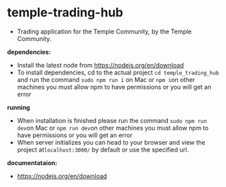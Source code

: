 # temple-trading-hub

- Trading application for the Temple Community, by the Temple Community.

**dependencies:**

- Install the latest node from https://nodejs.org/en/download
- To install dependencies, cd to the actual project `cd temple_trading_hub` and run the command `sudo npm run i` on Mac or `npm i`on other machines you must allow npm to have permissions or you will get an error

**running**

- When installation is finished please run the command `sudo npm run dev`on Mac or `npm run dev`on other machines you must allow npm to have permissions or you will get an error
- When server initializes you can head to your browser and view the project at`localhost:3000/` by default or use the specified url.

**documentataion:**

- https://nodejs.org/en/download
